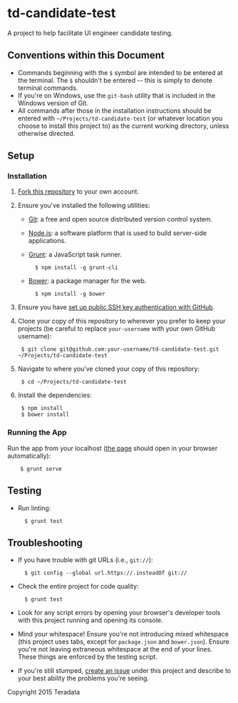 # td-candidate-test

A project to help facilitate UI engineer candidate testing.

## Conventions within this Document

- Commands beginning with the `$` symbol are intended to be entered at the terminal. The `$` shouldn't be entered -- this is simply to denote terminal commands.
- If you're on Windows, use the `git-bash` utility that is included in the Windows version of Git.
- All commands after those in the installation instructions should be entered with `~/Projects/td-candidate-test` (or whatever location you choose to install this project to) as the current working directory, unless otherwise directed.


## Setup

### Installation

1. [Fork this repository](https://github.com/djmccormick/td-candidate-test/fork) to your own account.
2. Ensure you've installed the following utilities:
    - [Git](http://git-scm.com/downloads): a free and open source distributed version control system.
    - [Node.js](http://nodejs.org/download/): a software platform that is used to build server-side applications.
    - [Grunt](http://gruntjs.com/getting-started): a JavaScript task runner.

            $ npm install -g grunt-cli
    - [Bower](http://bower.io/#installing-bower): a package manager for the web.

            $ npm install -g bower
3. Ensure you have [set up public SSH key authentication with GitHub](https://help.github.com/articles/generating-ssh-keys/).
4. Clone your copy of this repository to wherever you prefer to keep your projects (be careful to replace `your-username` with your own GitHub username):

        $ git clone git@github.com:your-username/td-candidate-test.git ~/Projects/td-candidate-test

5. Navigate to where you've cloned your copy of this repository:

        $ cd ~/Projects/td-candidate-test

6. Install the dependencies:

        $ npm install
        $ bower install


### Running the App

Run the app from your localhost ([the page](http://localhost:4000/src/) should open in your browser automatically):

        $ grunt serve


## Testing

- Run linting:

        $ grunt test


## Troubleshooting

- If you have trouble with git URLs (i.e., `git://`):

        $ git config --global url.https://.insteadOf git://

- Check the entire project for code quality:

        $ grunt test

- Look for any script errors by opening your browser's developer tools with this project running and opening its console.
- Mind your whitespace! Ensure you're not introducing mixed whitespace (this project uses tabs, except for `package.json` and `bower.json`). Ensure you're not leaving extraneous whitespace at the end of your lines. These things are enforced by the testing script.
- If you're still stumped, [create an issue](https://github.com/djmccormick/td-candidate-test/issues) under this project and describe to your best ability the problems you're seeing.


Copyright 2015 Teradata
